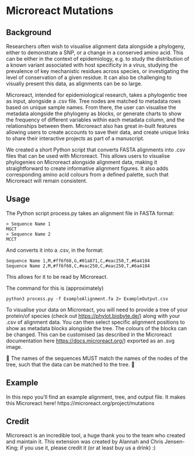 <h1> Microreact Mutations </h1>
<h2> Background </h2>
Researchers often wish to visualise alignment data alongside a phylogeny, either to demonstrate a SNP, or a change in a conserved amino acid. This can be either in the context of epidemiology, e.g. to study the distribution of a known variant associated with host specificity in a virus, studying the prevalence of key mechanistic residues across species, or investigating the level of conservation of a given residue. It can also be challenging to visually present this data, as alignments can be so large. 

Microreact, intended for epidemiological research, takes a phylogentic tree as input, alongside a .csv file. Tree nodes are matched to metadata rows based on unique sample names. From there, the user can visualise the metadata alongside the phylogeny as blocks, or generate charts to show the frequency of different variables within each metadata column, and the relationships between them. Microreact also has great in-built features allowing users to create accounts to save their data, and create unique links to share their interactive projects as part of a manuscript. 

We created a short Python script that converts FASTA alignments into .csv files that can be used with Microreact. This allows users to visualise phylogenies on Microreact alongside alignment data, making it straightforward to create informative alignment figures. It also adds corresponding amino acid colours from a defined palette, such that Microreact will remain consistent. 

<h2> Usage </h2>
The Python script process.py takes an alignment file in FASTA format: 

```
> Sequence Name 1 
MGCT
> Sequence Name 2 
MCCT
```

And converts it into a .csv, in the format:

```
Sequence Name 1,M,#ff6f68,G,#01a871,C,#eac250,T,#6a4184
Sequence Name 2,M,#ff6f68,C,#eac250,C,#eac250,T,#6a4184
```

This allows for it to be read by Microreact. 

The command for this is (approximately)

`python3 process.py -f ExampleAlignment.fa 2> ExampleOutput.csv`

To visualise your data on Microreact, you will need to provide a tree of your protein/of species (check out https://phylot.biobyte.de/) along with your .csv of alignment data. You can then select specific alignment positions to show as metadata blocks alongside the tree. The colours of the blocks can be changed. This can be customised (as described in the Microreact documentation here https://docs.microreact.org/) exported as an .svg image.

🚨 The names of the sequences MUST match the names of the nodes of the tree, such that the data can be matched to the tree. 🚨

<h2> Example </h2>
In this repo you'll find an example alignment, tree, and output file. It makes this Microreact here! https://microreact.org/project/mutations 

<h2> Credit </h2>
Microreact is an incredible tool, a huge thank you to the team who created and maintain it. This extension was created by Alannah and Chris Jensen-King; if you use it, please credit it (or at least buy us a drink) :) 
